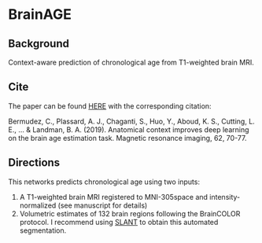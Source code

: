 # BrainAGE
## Background
Context-aware prediction of chronological age from T1-weighted brain MRI. 

## Cite
The paper can be found [HERE](https://www.sciencedirect.com/science/article/pii/S0730725X1830609X?casa_token=_TmuzKk9iXAAAAAA:mzuPI1h_thyDFJ4XU2dSY9jda4s9ZVpH-DE47A5KaNv3ZPuwZ_sifJPopgmhvKu7wGZjeDsw) with the corresponding citation:

Bermudez, C., Plassard, A. J., Chaganti, S., Huo, Y., Aboud, K. S., Cutting, L. E., ... & Landman, B. A. (2019). Anatomical context improves deep learning on the brain age estimation task. Magnetic resonance imaging, 62, 70-77.

## Directions

This networks predicts chronological age using two inputs: 

1) A T1-weighted brain MRI registered to MNI-305space and intensity-normalized (see manuscript for details)
2) Volumetric estimates of 132 brain regions following the BrainCOLOR protocol. I recommend using [SLANT](https://github.com/MASILab/SLANTbrainSeg) to obtain this automated segmentation. 
    
  



